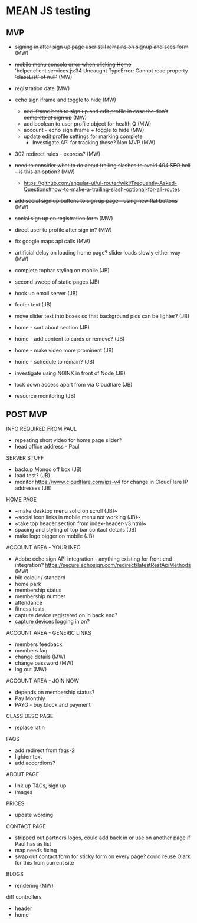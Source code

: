 # MEAN JS testing
## MVP
- ~~signing in after sign up page user still remains on signup and sees form~~ (MW)
- ~~mobile menu console error when clicking Home 'helper.client.services.js:34 Uncaught TypeError: Cannot read property 'classList' of null'~~ (MW)
- registration date (MW)
- echo sign iframe and toggle to hide (MW)
    * ~~add iframe both to sign up and edit profile in case the don't complete at sign up~~ (MW)
    * add boolean to user profile object for health Q (MW)
    * account - echo sign iframe + toggle to hide (MW)
    * update edit profile settings for marking complete
        * Investigate API for tracking these? Non MVP (MW)
- 302 redirect rules - express? (MW)
- ~~need to consider what to do about trailing slashes to avoid 404 SEO hell - is this an option?~~ (MW)
    * https://github.com/angular-ui/ui-router/wiki/Frequently-Asked-Questions#how-to-make-a-trailing-slash-optional-for-all-routes
- ~~add social sign up buttons to sign up page - using new flat buttons~~ (MW)
- ~~social sign up on registration form~~ (MW)
- direct user to profile after sign in? (MW)
- fix google maps api calls (MW)
- artificial delay on loading home page? slider loads slowly either way (MW)

- complete topbar styling on mobile (JB)
- second sweep of static pages (JB)
- hook up email server (JB)
- footer text (JB)
- move slider text into boxes so that background pics can be lighter? (JB)
- home - sort about section (JB)
- home - add content to cards or remove? (JB)
- home - make video more prominent (JB)
- home - schedule to remain? (JB)
- investigate using NGINX in front of Node (JB)
- lock down access apart from via Cloudflare (JB)
- resource monitoring (JB)


## POST MVP
INFO REQUIRED FROM PAUL
- repeating short video for home page slider?
- head office address - Paul

SERVER STUFF
- backup Mongo off box (JB)
- load test? (JB)
- monitor https://www.cloudflare.com/ips-v4 for change in CloudFlare IP addresses (JB)

HOME PAGE
- ~make desktop menu solid on scroll (JB)~
- ~social icon links in mobile menu not working (JB)~
- ~take top header section from index-header-v3.html~
- spacing and styling of top bar contact details (JB)
- make logo bigger on mobile (JB)

ACCOUNT AREA - YOUR INFO
- Adobe echo sign API integration - anything existing for front end integration? https://secure.echosign.com/redirect/latestRestApiMethods (MW)
- bib colour / standard
- home park
- membership status
- membership number
- attendance
- fitness tests
- capture device registered on in back end?
- capture devices logging in on?

ACCOUNT AREA - GENERIC LINKS
- members feedback
- members faq
- change details (MW)
- change password (MW)
- log out (MW)

ACCOUNT AREA - JOIN NOW
- depends on membership status?
- Pay Monthly
- PAYG - buy block and payment

CLASS DESC PAGE
- replace latin

FAQS
- add redirect from faqs-2
- lighten text
- add accordions?

ABOUT PAGE
- link up T&Cs, sign up
- images

PRICES
- update wording

CONTACT PAGE
- stripped out partners logos, could add back in or use on another page if Paul has as list
- map needs fixing
- swap out contact form for sticky form on every page? could reuse Olark for this from current site

BLOGS
- rendering (MW)

diff controllers
- header
- home
